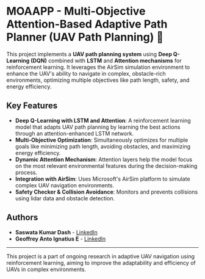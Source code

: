 
# MOAAPP - Multi-Objective Attention-Based Adaptive Path Planner (UAV Path Planning) 🚀

This project implements a **UAV path planning system** using **Deep Q-Learning (DQN)** combined with **LSTM** and **Attention mechanisms** for reinforcement learning. It leverages the AirSim simulation environment to enhance the UAV's ability to navigate in complex, obstacle-rich environments, optimizing multiple objectives like path length, safety, and energy efficiency.

## Key Features

- **Deep Q-Learning with LSTM and Attention**: A reinforcement learning model that adapts UAV path planning by learning the best actions through an attention-enhanced LSTM network.
- **Multi-Objective Optimization**: Simultaneously optimizes for multiple goals like minimizing path length, avoiding obstacles, and maximizing energy efficiency.
- **Dynamic Attention Mechanism**: Attention layers help the model focus on the most relevant environmental features during the decision-making process.
- **Integration with AirSim**: Uses Microsoft's AirSim platform to simulate complex UAV navigation environments.
- **Safety Checker & Collision Avoidance**: Monitors and prevents collisions using lidar data and obstacle detection.


## Authors

- **Saswata Kumar Dash** - [LinkedIn](https://www.linkedin.com/in/saswata-kumar-dash)
- **Geoffrey Anto Ignatius E** - [LinkedIn](https://www.linkedin.com/in/geoffrey-anto)

---

This project is a part of ongoing research in adaptive UAV navigation using reinforcement learning, aiming to improve the adaptability and efficiency of UAVs in complex environments.
